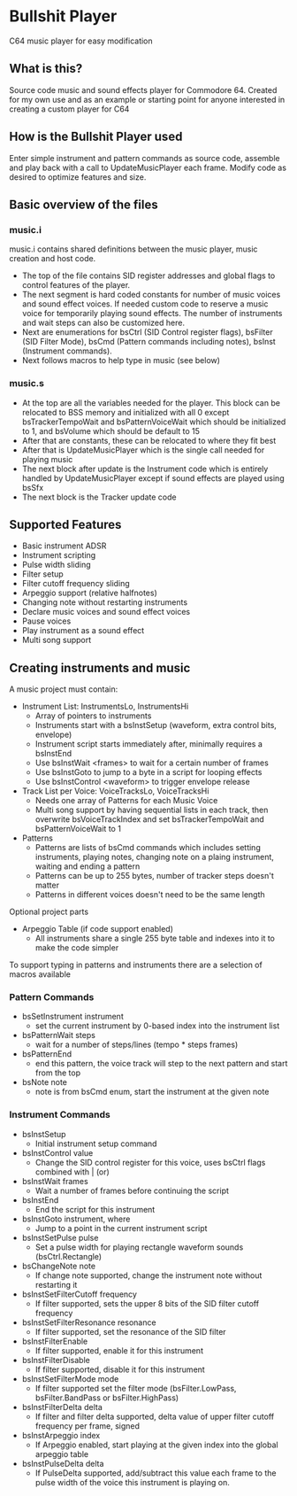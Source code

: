 # Bullshit Player
 C64 music player for easy modification

## What is this?

Source code music and sound effects player for Commodore 64. Created for my own use
and as an example or starting point for anyone interested in creating a custom player
for C64

## How is the Bullshit Player used

Enter simple instrument and pattern commands as source code, assemble and play back with a call to UpdateMusicPlayer each frame. Modify code as desired to optimize features and size.

## Basic overview of the files

### music.i

music.i contains shared definitions between the music player, music creation and host code.
* The top of the file contains SID register addresses and global flags to control features of the player.
* The next segment is hard coded constants for number of music voices and sound effect voices. If needed custom code to reserve a music voice for temporarily playing sound effects.
The number of instruments and wait steps can also be customized here.
* Next are enumerations for bsCtrl (SID Control register flags), bsFilter (SID Filter Mode), bsCmd (Pattern commands including notes), bsInst (Instrument commands).
* Next follows macros to help type in music (see below)

### music.s

* At the top are all the variables needed for the player. This block can be relocated to BSS memory and initialized with all 0 except bsTrackerTempoWait and bsPatternVoiceWait which should be initialized to 1, and bsVolume which should be default to 15
* After that are constants, these can be relocated to where they fit best
* After that is UpdateMusicPlayer which is the single call needed for playing music
* The next block after update is the Instrument code which is entirely handled by UpdateMusicPlayer except if sound effects are played using bsSfx
* The next block is the Tracker update code

## Supported Features

* Basic instrument ADSR
* Instrument scripting
* Pulse width sliding
* Filter setup
* Filter cutoff frequency sliding
* Arpeggio support (relative halfnotes)
* Changing note without restarting instruments
* Declare music voices and sound effect voices
* Pause voices
* Play instrument as a sound effect
* Multi song support

## Creating instruments and music

A music project must contain:

* Instrument List: InstrumentsLo, InstrumentsHi
  - Array of pointers to instruments
  - Instruments start with a bsInstSetup (waveform, extra control bits, envelope)
  - Instrument script starts immediately after, minimally requires a bsInstEnd
  - Use bsInstWait \<frames\> to wait for a certain number of frames
  - Use bsInstGoto to jump to a byte in a script for looping effects
  - Use bsInstControl \<waveform\> to trigger envelope release
* Track List per Voice: VoiceTracksLo, VoiceTracksHi
  - Needs one array of Patterns for each Music Voice
  - Multi song support by having sequential lists in each track,
	then overwrite bsVoiceTrackIndex and set bsTrackerTempoWait and bsPatternVoiceWait to 1
* Patterns
  - Patterns are lists of bsCmd commands which includes setting instruments,
	playing notes, changing note on a plaing instrument, waiting and ending a pattern
  - Patterns can be up to 255 bytes, number of tracker steps doesn't matter
  - Patterns in different voices doesn't need to be the same length

Optional project parts

* Arpeggio Table (if code support enabled)
  - All instruments share a single 255 byte table and indexes into it to make the code simpler

To support typing in patterns and instruments there are a selection of macros available

### Pattern Commands

* bsSetInstrument instrument
  - set the current instrument by 0-based index into the instrument list
* bsPatternWait steps
  - wait for a number of steps/lines (tempo * steps frames)
* bsPatternEnd
  - end this pattern, the voice track will step to the next pattern and start from the top
* bsNote note
  - note is from bsCmd enum, start the instrument at the given note

### Instrument Commands

* bsInstSetup
  - Initial instrument setup command
* bsInstControl value
  - Change the SID control register for this voice, uses bsCtrl flags combined with | (or)
* bsInstWait frames
  - Wait a number of frames before continuing the script
* bsInstEnd
  - End the script for this instrument
* bsInstGoto instrument, where
  - Jump to a point in the current instrument script
* bsInstSetPulse pulse
  - Set a pulse width for playing rectangle waveform sounds (bsCtrl.Rectangle)
* bsChangeNote note
  - If change note supported, change the instrument note without restarting it
* bsInstSetFilterCutoff frequency
  - If filter supported, sets the upper 8 bits of the SID filter cutoff frequency
* bsInstSetFilterResonance resonance
  - If filter supported, set the resonance of the SID filter
* bsInstFilterEnable
  - If filter supported, enable it for this instrument
* bsInstFilterDisable
  - If filter supported, disable it for this instrument
* bsInstSetFilterMode mode
  - If filter supported set the filter mode (bsFilter.LowPass, bsFilter.BandPass or bsFilter.HighPass)
* bsInstFilterDelta delta
  - If filter and filter delta supported, delta value of upper filter cutoff frequency per frame, signed
* bsInstArpeggio index
  - If Arpeggio enabled, start playing at the given index into the global arpeggio table
* bsInstPulseDelta delta
  - If PulseDelta supported, add/subtract this value each frame to the pulse width of the voice this instrument is playing on.

